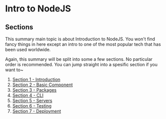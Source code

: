 # Intro to NodeJS

## Sections
This summary main topic is about Introduction to NodeJS. You won't find fancy things in here except an intro to one of the most popular tech that has been used worldwide.

Again, this summary will be split into some a few sections. No particular order is recommended. You can jump straight into a spesific section if you want to~
1. [Section 1 - Introduction](./pages/intro.md)
2. [Section 2 - Basic Component](./pages/components.md)
3. [Section 3 - Packages](./pages/packages-2.md)
4. [Section 4 - CLI](./pages/cli.md)
5. [Section 5 - Servers](./pages/servers.md)
6. [Section 6 - Testing](./pages/testing.md)
7. [Section 7 - Deployment](./pages/deployment.md)